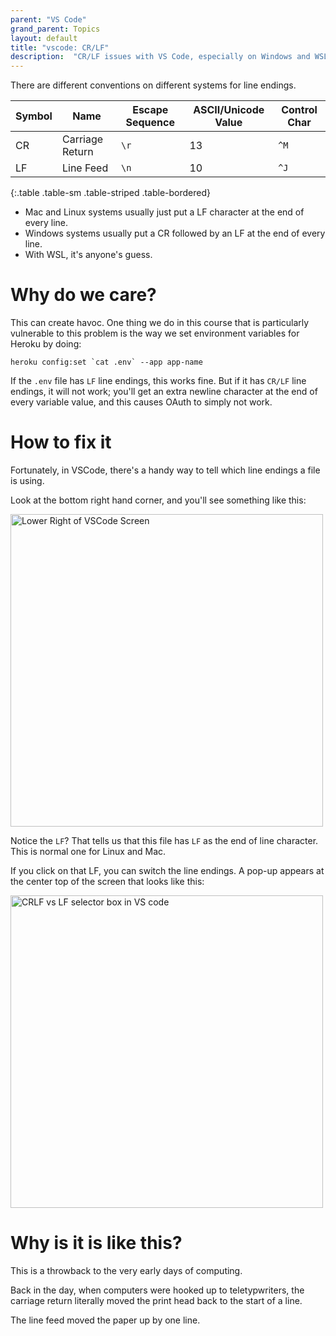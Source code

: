 ```yaml
---
parent: "VS Code"
grand_parent: Topics
layout: default
title: "vscode: CR/LF"
description:  "CR/LF issues with VS Code, especially on Windows and WSL"
---
```


There are different conventions on different systems for line endings.

| Symbol | Name | Escape Sequence | ASCII/Unicode Value | Control Char |
|--------|------|-----------------|---------------------|--------------|
| CR     | Carriage Return | `\r` | 13 | `^M` | 
| LF     | Line Feed | `\n` | 10 | `^J` | 
{:.table .table-sm .table-striped .table-bordered}

* Mac and Linux systems usually just put a LF character at the end of every line.
* Windows systems usually put a CR followed by an LF at the end of every line.
* With WSL, it's anyone's guess.

# Why do we care?

This can create havoc.  One thing we do in this course that is particularly vulnerable to this 
problem is the way we set environment variables for Heroku by doing:

```
heroku config:set `cat .env` --app app-name
```

If the `.env` file has `LF` line endings, this works fine.  But if it has `CR/LF` line endings,
it will not work; you'll get an extra newline character at the end of every variable value, and this
causes OAuth to simply not work.

# How to fix it

Fortunately, in VSCode, there's a handy way to tell which line endings a file is using.

Look at the bottom right hand corner, and you'll see something like this:


<img alt="Lower Right of VSCode Screen" src="https://user-images.githubusercontent.com/1119017/150617886-00e2100b-d06a-4a69-a513-5d554389fa8d.png" width="500" />

Notice the `LF`?  That tells us that this file has `LF` as the end of line character. This is normal one
for Linux and Mac.

If you click on that LF, you can switch the line endings.  A pop-up appears at the center top of the screen that looks like this:


<img alt="CRLF vs LF selector box in VS code" src="https://user-images.githubusercontent.com/1119017/150618113-270e8ac4-2977-4bcd-b940-ffe1ad339eec.png" width="500" />


# Why is it is like this?

This is a throwback to the very early days of computing.

Back in the day, when computers were hooked up to teletypwriters, the carriage return literally
moved the print head back to the start of a line.

The line feed moved the paper up by one line.

